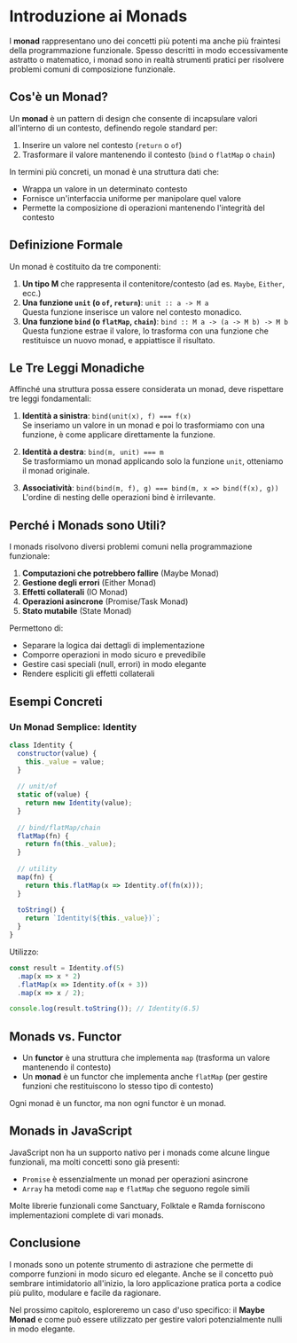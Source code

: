 # Introduzione ai Monads

I **monad** rappresentano uno dei concetti più potenti ma anche più fraintesi della programmazione funzionale. Spesso descritti in modo eccessivamente astratto o matematico, i monad sono in realtà strumenti pratici per risolvere problemi comuni di composizione funzionale.

## Cos'è un Monad?

Un **monad** è un pattern di design che consente di incapsulare valori all'interno di un contesto, definendo regole standard per:

1. Inserire un valore nel contesto (`return` o `of`)
2. Trasformare il valore mantenendo il contesto (`bind` o `flatMap` o `chain`)

In termini più concreti, un monad è una struttura dati che:
- Wrappa un valore in un determinato contesto
- Fornisce un'interfaccia uniforme per manipolare quel valore
- Permette la composizione di operazioni mantenendo l'integrità del contesto

## Definizione Formale

Un monad è costituito da tre componenti:

1. **Un tipo M** che rappresenta il contenitore/contesto (ad es. `Maybe`, `Either`, ecc.)
2. **Una funzione `unit` (o `of`, `return`)**: `unit :: a -> M a`  
   Questa funzione inserisce un valore nel contesto monadico.
3. **Una funzione `bind` (o `flatMap`, `chain`)**: `bind :: M a -> (a -> M b) -> M b`  
   Questa funzione estrae il valore, lo trasforma con una funzione che restituisce un nuovo monad, e appiattisce il risultato.

## Le Tre Leggi Monadiche

Affinché una struttura possa essere considerata un monad, deve rispettare tre leggi fondamentali:

1. **Identità a sinistra**: `bind(unit(x), f) === f(x)`  
   Se inseriamo un valore in un monad e poi lo trasformiamo con una funzione, è come applicare direttamente la funzione.

2. **Identità a destra**: `bind(m, unit) === m`  
   Se trasformiamo un monad applicando solo la funzione `unit`, otteniamo il monad originale.

3. **Associatività**: `bind(bind(m, f), g) === bind(m, x => bind(f(x), g))`  
   L'ordine di nesting delle operazioni bind è irrilevante.

## Perché i Monads sono Utili?

I monads risolvono diversi problemi comuni nella programmazione funzionale:

1. **Computazioni che potrebbero fallire** (Maybe Monad)
2. **Gestione degli errori** (Either Monad)
3. **Effetti collaterali** (IO Monad)
4. **Operazioni asincrone** (Promise/Task Monad)
5. **Stato mutabile** (State Monad)

Permettono di:
- Separare la logica dai dettagli di implementazione
- Comporre operazioni in modo sicuro e prevedibile
- Gestire casi speciali (null, errori) in modo elegante
- Rendere espliciti gli effetti collaterali

## Esempi Concreti

### Un Monad Semplice: Identity

```javascript
class Identity {
  constructor(value) {
    this._value = value;
  }
  
  // unit/of
  static of(value) {
    return new Identity(value);
  }
  
  // bind/flatMap/chain
  flatMap(fn) {
    return fn(this._value);
  }
  
  // utility
  map(fn) {
    return this.flatMap(x => Identity.of(fn(x)));
  }
  
  toString() {
    return `Identity(${this._value})`;
  }
}
```

Utilizzo:

```javascript
const result = Identity.of(5)
  .map(x => x * 2)
  .flatMap(x => Identity.of(x + 3))
  .map(x => x / 2);

console.log(result.toString()); // Identity(6.5)
```

## Monads vs. Functor

- Un **functor** è una struttura che implementa `map` (trasforma un valore mantenendo il contesto)
- Un **monad** è un functor che implementa anche `flatMap` (per gestire funzioni che restituiscono lo stesso tipo di contesto)

Ogni monad è un functor, ma non ogni functor è un monad.

## Monads in JavaScript

JavaScript non ha un supporto nativo per i monads come alcune lingue funzionali, ma molti concetti sono già presenti:

- `Promise` è essenzialmente un monad per operazioni asincrone
- `Array` ha metodi come `map` e `flatMap` che seguono regole simili

Molte librerie funzionali come Sanctuary, Folktale e Ramda forniscono implementazioni complete di vari monads.

## Conclusione

I monads sono un potente strumento di astrazione che permette di comporre funzioni in modo sicuro ed elegante. Anche se il concetto può sembrare intimidatorio all'inizio, la loro applicazione pratica porta a codice più pulito, modulare e facile da ragionare.

Nel prossimo capitolo, esploreremo un caso d'uso specifico: il **Maybe Monad** e come può essere utilizzato per gestire valori potenzialmente nulli in modo elegante.
